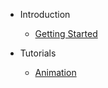 - Introduction
  - [Getting Started](gettingstarted.md)
  <!-- - [Why Bloc?](whybloc.md) -->
  <!-- - Core Concepts -->
    <!-- - [bloc](coreconcepts.md) -->
    <!-- - [flutter_bloc](flutterbloccoreconcepts.md) -->
  <!-- - [Architecture](architecture.md) -->
  <!-- - [Testing](testing.md) -->

- Tutorials
  - [Animation](flutteranimationtutorial.md)

  <!-- - Flutter
    - [Timer](fluttertimertutorial.md)
    - [Infinite List](flutterinfinitelisttutorial.md)
    - [Login](flutterlogintutorial.md)
    - [Weather](flutterweathertutorial.md)
    - [Todos](fluttertodostutorial.md)
    - [Firebase Login](flutterfirebaselogintutorial.md)
    - [Firestore Todos](flutterfirestoretodostutorial.md)
  - AngularDart
    - [Counter](angularcountertutorial.md)
  - Flutter + AngularDart
    - [Github Search](flutterangulargithubsearch.md) -->

<!-- - Recipes

  - Flutter
    - [Show SnackBar](recipesfluttershowsnackbar.md)
    - [Navigation](recipesflutternavigation.md)
    - [Bloc Access](recipesflutterblocaccess.md) -->

<!-- - Tools

  - Extensions

    - [IntelliJ](blocintellijextension.md)
    - [VSCode](blocvscodeextension.md) -->

<!-- - API Reference
  - [bloc](https://pub.dev/documentation/bloc/latest/bloc/bloc-library.html)
  - [flutter_bloc](https://pub.dev/documentation/flutter_bloc/latest/flutter_bloc/flutter_bloc-library.html)
  - [angular_bloc](https://pub.dev/documentation/angular_bloc/latest/angular_dart/angular_dart-library.html) -->
